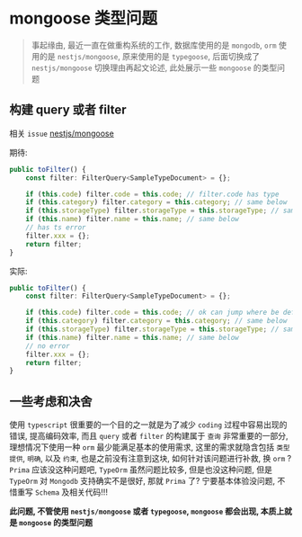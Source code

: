 # mongoose 类型问题

> 事起缘由, 最近一直在做重构系统的工作, 数据库使用的是 `mongodb`, `orm` 使用的是 `nestjs/mongoose`, 原来使用的是 `typegoose`, 后面切换成了 `nestjs/mongoose` 切换理由再起文论述, 此处展示一些 `mongoose` 的类型问题

## 构建 query 或者 filter

相关 `issue` [nestjs/mongoose](https://github.com/nestjs/mongoose/issues/2200)

期待:

```ts
public toFilter() {
    const filter: FilterQuery<SampleTypeDocument> = {};

    if (this.code) filter.code = this.code; // filter.code has type
    if (this.category) filter.category = this.category; // same below
    if (this.storageType) filter.storageType = this.storageType; // same below
    if (this.name) filter.name = this.name; // same below
    // has ts error
    filter.xxx = {};
    return filter;
}
```

实际:

```ts
public toFilter() {
    const filter: FilterQuery<SampleTypeDocument> = {};

    if (this.code) filter.code = this.code; // ok can jump where be defined but no type limit
    if (this.category) filter.category = this.category; // same below
    if (this.storageType) filter.storageType = this.storageType; // same below
    if (this.name) filter.name = this.name; // same below
    // no error
    filter.xxx = {};
    return filter;
}
```

## 一些考虑和决舍

使用 `typescript` 很重要的一个目的之一就是为了减少 `coding` 过程中容易出现的错误, 提高编码效率, 而且 `query` 或者 `filter` 的构建属于 `查询` 非常重要的一部分, 理想情况下使用一种 `orm` 最少能满足基本的使用需求, 这里的需求就隐含包括 `类型提供`, `明确`, 以及 `约束`, 也是之前没有注意到这块, 如何针对该问题进行补救, 换 `orm` ? `Prima` 应该没这种问题吧, `TypeOrm` 虽然问题比较多, 但是也没这种问题, 但是 `TypeOrm` 对 `Mongodb` 支持确实不是很好, 那就 `Prima` 了? 宁要基本体验没问题, 不惜重写 `Schema` 及相关代码!!!

**此问题, 不管使用 `nestjs/mongoose` 或者 `typegoose`, `mongoose` 都会出现, 本质上就是 `mongoose` 的类型问题**
